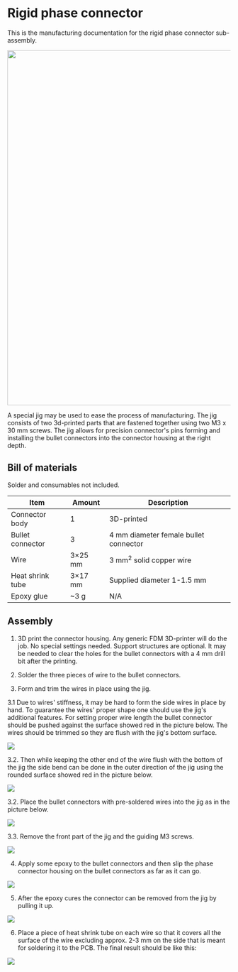 # Rigid phase connector

This is the manufacturing documentation for the rigid phase connector sub-assembly.

<img src="pics/11.png" width="800" />

A special jig may be used to ease the process of manufacturing. 
The jig consists of two 3d-printed parts that are fastened together using two M3 x 30 mm screws.
The jig allows for precision connector's pins forming and installing 
the bullet connectors into the connector housing at the right depth.

## Bill of materials

Solder and consumables not included.

Item               | Amount | Description
-------------------|--------|-------------------------------------------------------------
Connector body     | 1      | 3D-printed
Bullet connector   | 3      | 4 mm diameter female bullet connector
Wire               | 3×25 mm| 3 mm<sup>2</sup> solid copper wire
Heat shrink tube   | 3×17 mm| Supplied diameter 1-1.5 mm
Epoxy glue         | ~3 g   | N/A

## Assembly

1. 3D print  the connector housing.
   Any generic FDM 3D-printer will do the job.
   No special settings needed.
   Support structures are optional.
   It may be needed to clear the holes for the bullet connectors with a 4 mm drill bit after the printing.

2. Solder the three pieces of wire to the bullet connectors.

3. Form and trim the wires in place using the jig.

3.1 Due to wires' stiffness, it may be hard to form the side wires in place by hand.
To guarantee the wires' proper shape one should use the jig's additional features. 
For setting proper wire length the bullet connector should be pushed against the surface showed red in the picture below.
The wires should be trimmed so they are flush with the jig's bottom surface.

<img src="pics/connector/6.png" />

3.2. Then while keeping the other end of the wire flush with the bottom of the jig
the side bend can be done in the outer direction of the jig using the rounded surface showed red in the picture below.

<img src="pics/connector/5.png" /> 

3.2. Place the bullet connectors with pre-soldered wires into the jig as in the picture below. 

<img src="pics/connector/1.png" />

3.3. Remove the front part of the jig and the guiding M3 screws.

<img src="pics/connector/2.png" />

4. Apply some epoxy to the bullet connectors and then slip the phase connector housing on the bullet connectors
as far as it can go.

<img src="pics/connector/3.png" />

5. After the epoxy cures the connector can be removed from the jig by pulling it up.

<img src="pics/connector/4.png" />

6. Place a piece of heat shrink tube on each wire so that it covers all the surface of the wire excluding
   approx. 2-3 mm on the side that is meant for soldering it to the PCB.
   The final result should be like this:

<img src="pics/5.png" />
